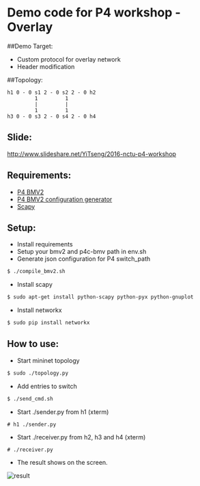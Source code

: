 Demo code for P4 workshop - Overlay
====

##Demo Target:

 - Custom protocol for overlay network
 - Header modification

##Topology:

```
h1 0 - 0 s1 2 - 0 s2 2 - 0 h2
         1         1
         |         |
         1         1
h3 0 - 0 s3 2 - 0 s4 2 - 0 h4
```

## Slide:

http://www.slideshare.net/YiTseng/2016-nctu-p4-workshop

## Requirements:

- [P4 BMV2](https://github.com/p4lang/behavioral-model)
- [P4 BMV2 configuration generator](https://github.com/p4lang/p4c-bm)
- [Scapy](http://www.secdev.org/projects/scapy/)

## Setup:

- Install requirements
- Setup your bmv2 and p4c-bmv path in env.sh
- Generate json configuration for P4 switch_path

```bash
$ ./compile_bmv2.sh
```

- Install scapy

```bash
$ sudo apt-get install python-scapy python-pyx python-gnuplot
```

- Install networkx

```bash
$ sudo pip install networkx
```

## How to use:

- Start mininet topology

```bash
$ sudo ./topology.py
```

- Add entries to switch

```bash
$ ./send_cmd.sh
```

- Start ./sender.py from h1 (xterm)

```
# h1 ./sender.py
```

- Start ./receiver.py from h2, h3 and h4 (xterm)

```
# ./receiver.py
```

- The result shows on the screen.

![result](https://raw.githubusercontent.com/TakeshiTseng/2016-nctu-p4-workshop/master/path-routing/screenshot/result.png)


